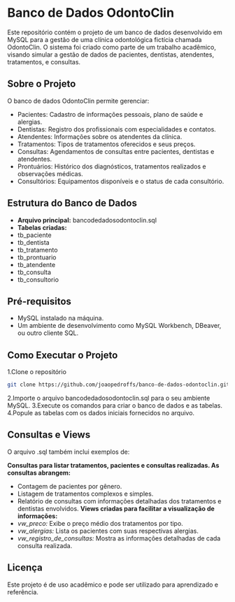 # Banco de Dados OdontoClin

Este repositório contém o projeto de um banco de dados desenvolvido em MySQL para a gestão de uma clínica odontológica fictícia chamada OdontoClin. O sistema foi criado como parte de um trabalho acadêmico, visando simular a gestão de dados de pacientes, dentistas, atendentes, tratamentos, e consultas.

## Sobre o Projeto

O banco de dados OdontoClin permite gerenciar:

- Pacientes: Cadastro de informações pessoais, plano de saúde e alergias.
- Dentistas: Registro dos profissionais com especialidades e contatos.
- Atendentes: Informações sobre os atendentes da clínica.
- Tratamentos: Tipos de tratamentos oferecidos e seus preços.
- Consultas: Agendamentos de consultas entre pacientes, dentistas e atendentes.
- Prontuários: Histórico dos diagnósticos, tratamentos realizados e observações médicas.
- Consultórios: Equipamentos disponíveis e o status de cada consultório.

## Estrutura do Banco de Dados

- **Arquivo principal:** bancodedadosodontoclin.sql
- **Tabelas criadas:**
- tb_paciente
- tb_dentista
- tb_tratamento
- tb_prontuario
- tb_atendente
- tb_consulta
- tb_consultorio

## Pré-requisitos

- MySQL instalado na máquina.
- Um ambiente de desenvolvimento como MySQL Workbench, DBeaver, ou outro cliente SQL.

## Como Executar o Projeto

1.Clone o repositório
```bash
git clone https://github.com/joaopedroffs/banco-de-dados-odontoclin.git
```
2.Importe o arquivo bancodedadosodontoclin.sql para o seu ambiente MySQL.
3.Execute os comandos para criar o banco de dados e as tabelas.
4.Popule as tabelas com os dados iniciais fornecidos no arquivo.

## Consultas e Views

O arquivo .sql também inclui exemplos de:

**Consultas para listar tratamentos, pacientes e consultas realizadas. As consultas abrangem:**
- Contagem de pacientes por gênero.
- Listagem de tratamentos complexos e simples.
- Relatório de consultas com informações detalhadas dos tratamentos e dentistas envolvidos.
**Views criadas para facilitar a visualização de informações:**
- *vw_preco:* Exibe o preço médio dos tratamentos por tipo.
- *vw_alergias:* Lista os pacientes com suas respectivas alergias.
- *vw_registro_de_consultas:* Mostra as informações detalhadas de cada consulta realizada.

## Licença
Este projeto é de uso acadêmico e pode ser utilizado para aprendizado e referência.
